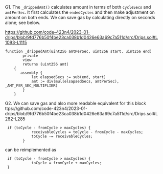 G1. The ``_drippedAmt()`` calculates amount in terms of both ``cycleSecs`` and ``amtPerSec``. It first calculates the ``endedCycles`` and then make adjustment on amount on both ends.  We can save gas by calculating directly on seconds alone; see below.

https://github.com/code-423n4/2023-01-drips/blob/9fd776b50f4be23ca038b1d0426e63a69c7a511d/src/Drips.sol#L1093-L1115

```
function _drippedAmt(uint256 amtPerSec, uint256 start, uint256 end)
        private
        view
        returns (uint256 amt)
    {
       assembly {
            let elapsedSecs := sub(end, start)
            amt := div(mul(elsapsedSecs, amtPerSec), _AMT_PER_SEC_MULTIPLIER)
        }
    }
```

G2. We can save gas and also more readable equivalent for this block
ttps://github.com/code-423n4/2023-01-drips/blob/9fd776b50f4be23ca038b1d0426e63a69c7a511d/src/Drips.sol#L282-L285
```
 if (toCycle - fromCycle > maxCycles) {
            receivableCycles = toCycle - fromCycle - maxCycles;
            toCycle -= receivableCycles;
        }
```
can be reimplemented as
```
 if (toCycle - fromCycle > maxCycles) {
            toCycle = fromCycle + maxCycles;
 }
```
